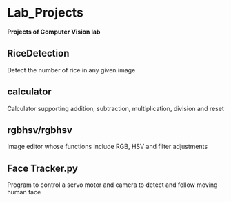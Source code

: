 # Lab_Projects
**Projects of Computer Vision lab**
## RiceDetection
Detect the number of rice in any given image
## calculator
Calculator supporting addition, subtraction, multiplication, division and reset
## rgbhsv/rgbhsv
Image editor whose functions include RGB, HSV and filter adjustments
## Face Tracker.py
Program to control a servo motor and camera to detect and follow moving human face
